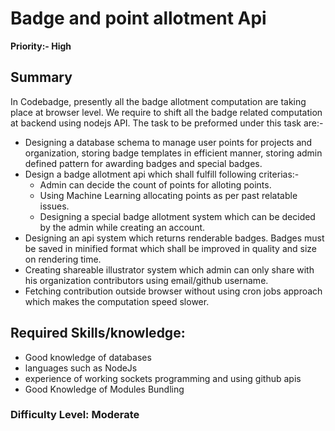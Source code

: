# **Badge and point allotment Api**
**Priority:- High**
## Summary
In Codebadge, presently all the badge allotment computation are taking place at browser level. We require to shift all the badge related computation at backend using nodejs API. The task to be preformed under this task are:-
* Designing a database schema to manage user points for projects and organization, storing badge templates in efficient manner, storing admin defined pattern for awarding badges and special badges.
* Design a badge allotment api which shall fulfill following criterias:-
  * Admin can decide the count of points for alloting points.
  * Using Machine Learning allocating points as per past relatable issues.
  * Designing a special badge allotment system which can be decided by the admin while creating an account.
* Designing an api system which returns renderable badges. Badges must be saved in minified format which shall be improved in quality and size on rendering time.
* Creating shareable illustrator system which admin can only share with his organization contributors using email/github username.
* Fetching contribution outside browser without using cron jobs approach which makes the computation speed slower.
## **Required Skills/knowledge:**
* Good knowledge of databases
* languages such as NodeJs
* experience of working sockets programming and using github apis
* Good Knowledge of Modules Bundling

### Difficulty Level: Moderate

